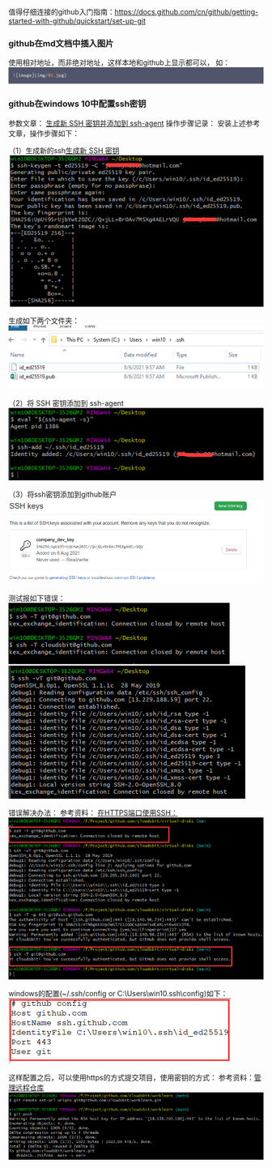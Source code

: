 值得仔细连接的github入门指南：https://docs.github.com/cn/github/getting-started-with-github/quickstart/set-up-git



### github在md文档中插入图片

使用相对地址，而非绝对地址，这样本地和github上显示都可以， 如：![image-20210825101954326](images/image-20210825101954326.png)



### github在windows 10中配置ssh密钥

参数文章： [生成新 SSH 密钥并添加到 ssh-agent](https://docs.github.com/cn/github/authenticating-to-github/connecting-to-github-with-ssh/generating-a-new-ssh-key-and-adding-it-to-the-ssh-agent)
操作步骤记录：
安装上述参考文章，操作步骤如下：

（1）生成新的ssh[生成新 SSH 密钥](https://docs.github.com/cn/github/authenticating-to-github/connecting-to-github-with-ssh/generating-a-new-ssh-key-and-adding-it-to-the-ssh-agent#generating-a-new-ssh-key)
![image-20210806100049966](images/image-20210806100049966.png)

生成如下两个文件夹：
![image-20210806100126584](images/image-20210806100126584.png)

（2）将 SSH 密钥添加到 ssh-agent
![image-20210806100534813](images/image-20210806100534813.png)

（3）将ssh密钥添加到github账户
<img src="images/image-20210806101052809.png" alt="image-20210806101052809" style="zoom:67%;" />

测试报如下错误：
![image-20210806102003422](images/image-20210806102003422.png)
![image-20210806103304727](images/image-20210806103304727.png)

错误解决办法：
参考资料： [在HTTPS端口使用SSH：](https://docs.github.com/cn/github/authenticating-to-github/troubleshooting-ssh/using-ssh-over-the-https-port)
![image-20210806112244712](images/image-20210806112244712.png)

windows的配置(~/.ssh/config or C:\Users\win10\.ssh\config)如下：
![image-20210806113137876](images/image-20210806113137876.png)

这样配置之后，可以使用https的方式提交项目，使用密钥的方式：
参考资料：[管理远程仓库](https://docs.github.com/cn/github/getting-started-with-github/getting-started-with-git/managing-remote-repositories)
![image-20210806113029700](images/image-20210806113029700.png)

